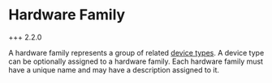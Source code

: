 # Hardware Family

+++ 2.2.0

A hardware family represents a group of related [device types](devicetype.md). A device type can be optionally assigned to a hardware family. Each hardware family must have a unique name and may have a description assigned to it.
